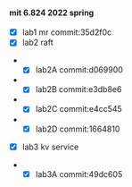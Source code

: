 #### mit 6.824 2022 spring

- [x] lab1 mr commit:35d2f0c
- [x] lab2 raft
- - [x] lab2A commit:d069900
- - [x] lab2B commit:e3db8e6
- - [x] lab2C commit:e4cc545
- - [x] lab2D commit:1664810
- [x] lab3 kv service
- - [x] lab3A commit:49dc605
